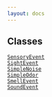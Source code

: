 ```yaml
---
layout: docs
---
```

## Classes

<a href="../object/SensoryEvent.html#SensoryEvent"
target="main"><code>SensoryEvent</code></a>  
<a href="../object/SightEvent.html#SightEvent"
target="main"><code>SightEvent</code></a>  
<a href="../object/SimpleNoise.html#SimpleNoise"
target="main"><code>SimpleNoise</code></a>  
<a href="../object/SimpleOdor.html#SimpleOdor"
target="main"><code>SimpleOdor</code></a>  
<a href="../object/SmellEvent.html#SmellEvent"
target="main"><code>SmellEvent</code></a>  
<a href="../object/SoundEvent.html#SoundEvent"
target="main"><code>SoundEvent</code></a>  
